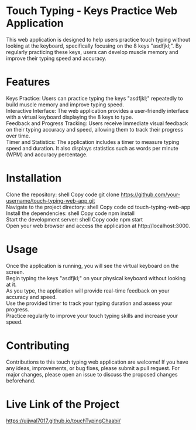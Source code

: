 # Touch Typing - Keys Practice Web Application

This web application is designed to help users practice touch typing without looking at the keyboard, specifically focusing on the 8 keys "asdfjkl;". By regularly practicing these keys, users can develop muscle memory and improve their typing speed and accuracy.

# Features

Keys Practice: Users can practice typing the keys "asdfjkl;" repeatedly to build muscle memory and improve typing speed. <br/>
Interactive Interface: The web application provides a user-friendly interface with a virtual keyboard displaying the 8 keys to type. <br/>
Feedback and Progress Tracking: Users receive immediate visual feedback on their typing accuracy and speed, allowing them to track their progress over time.<br/>
Timer and Statistics: The application includes a timer to measure typing speed and duration. It also displays statistics such as words per minute (WPM) and accuracy percentage. <br/>

# Installation

Clone the repository:
shell
Copy code
git clone https://github.com/your-username/touch-typing-web-app.git <br/>
Navigate to the project directory:
shell
Copy code
cd touch-typing-web-app <br/>
Install the dependencies:
shell
Copy code
npm install <br/>
Start the development server:
shell
Copy code
npm start <br/>
Open your web browser and access the application at http://localhost:3000.

# Usage

Once the application is running, you will see the virtual keyboard on the screen. <br/>
Begin typing the keys "asdfjkl;" on your physical keyboard without looking at it. <br/>
As you type, the application will provide real-time feedback on your accuracy and speed.<br/>
Use the provided timer to track your typing duration and assess your progress.<br/>
Practice regularly to improve your touch typing skills and increase your speed.<br/>

# Contributing

Contributions to this touch typing web application are welcome! If you have any ideas, improvements, or bug fixes, please submit a pull request. For major changes, please open an issue to discuss the proposed changes beforehand.

# Live Link of the Project

https://ujjwal7017.github.io/touchTypingChaabi/
